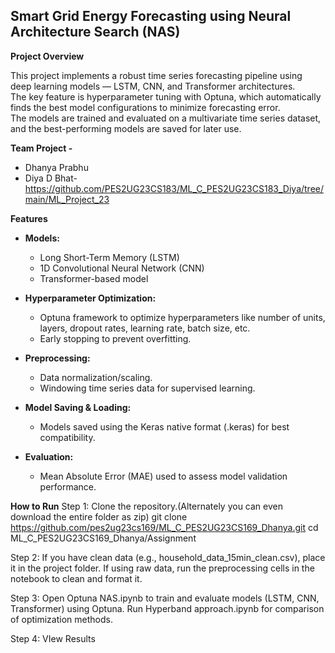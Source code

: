 ## Smart Grid Energy Forecasting using Neural Architecture Search (NAS)
**Project Overview**

This project implements a robust time series forecasting pipeline using deep learning models — LSTM, CNN, and Transformer architectures.  
The key feature is hyperparameter tuning with Optuna, which automatically finds the best model configurations to minimize forecasting error.  
The models are trained and evaluated on a multivariate time series dataset, and the best-performing models are saved for later use.

**Team Project -**
- Dhanya Prabhu
- Diya D Bhat- https://github.com/PES2UG23CS183/ML_C_PES2UG23CS183_Diya/tree/main/ML_Project_23

**Features**

- **Models:**  
  - Long Short-Term Memory (LSTM)  
  - 1D Convolutional Neural Network (CNN)  
  - Transformer-based model

- **Hyperparameter Optimization:**  
  - Optuna framework to optimize hyperparameters like number of units, layers, dropout rates, learning rate, batch size, etc.  
  - Early stopping to prevent overfitting.

- **Preprocessing:**  
  - Data normalization/scaling.  
  - Windowing time series data for supervised learning.

- **Model Saving & Loading:**  
  - Models saved using the Keras native format (.keras) for best compatibility.

- **Evaluation:**  
  - Mean Absolute Error (MAE) used to assess model validation performance.

**How to Run**
Step 1: 
Clone the repository.(Alternately you can even download the entire folder as zip)
git clone https://github.com/pes2ug23cs169/ML_C_PES2UG23CS169_Dhanya.git
cd ML_C_PES2UG23CS169_Dhanya/Assignment

Step 2:
If you have clean data (e.g., household_data_15min_clean.csv), place it in the project folder. 
If using raw data, run the preprocessing cells in the notebook to clean and format it.

Step 3:
Open Optuna NAS.ipynb to train and evaluate models (LSTM, CNN, Transformer) using Optuna. 
Run Hyperband approach.ipynb for comparison of optimization methods.

Step 4: 
VIew Results
